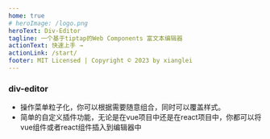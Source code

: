 ```yaml
---
home: true
# heroImage: /logo.png
heroText: Div-Editor
tagline: 一个基于tiptap的Web Components 富文本编辑器
actionText: 快速上手 →
actionLink: /start/
footer: MIT Licensed | Copyright © 2023 by xianglei
---
```


 ### div-editor
- 操作菜单粒子化，你可以根据需要随意组合，同时可以覆盖样式。
- 简单的自定义插件功能，无论是在vue项目中还是在react项目中，你都可以将vue组件或者react组件插入到编辑器中



